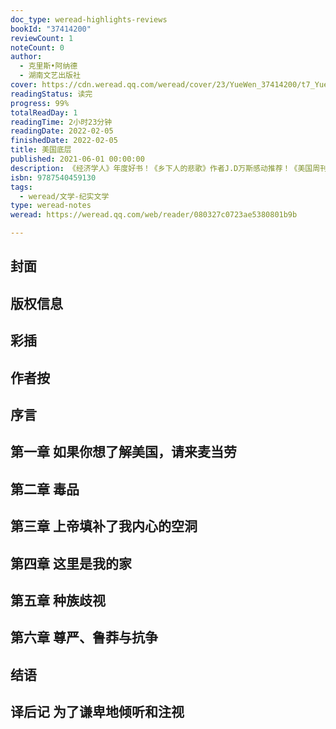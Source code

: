 ```yaml
---
doc_type: weread-highlights-reviews
bookId: "37414200"
reviewCount: 1
noteCount: 0
author:
  - 克里斯•阿纳德
  - 湖南文艺出版社
cover: https://cdn.weread.qq.com/weread/cover/23/YueWen_37414200/t7_YueWen_37414200.jpg
readingStatus: 读完
progress: 99%
totalReadDay: 1
readingTime: 2小时23分钟
readingDate: 2022-02-05
finishedDate: 2022-02-05
title: 美国底层
published: 2021-06-01 00:00:00
description: 《经济学人》年度好书！《乡下人的悲歌》作者J.D万斯感动推荐！《美国周刊》《华尔街日报》《华盛顿邮报》等多家机构力荐！一位华尔街交易员出于愧疚，历经三年时间，24万公里。深入社会底层，用镜头和文字，力图展现一个真实又割裂的美国社会图景。一部写尽底层“绝望与坚韧”感受之书！不仅是美国，也是全世界底层的绝望与坚韧！提起美国，人们首先联想到的往往是曼哈顿光鲜亮丽的摩天大楼与硅谷引领潮流的前沿科技。这诚然是美国的写照，却并非全部。一位华尔街交易员出于对金融行业的愧疚，开始探索中心商务区以外的美国。在《美国底层》一书中，他用镜头和文字呈现出一个割裂而真实的美国社会图景，并对弥合阶层鸿沟做了有益的思考。他意识到，他对比他的社交圈子里穷得多的众多美国人知之甚少。因此，在布朗克斯，他开始和人们攀谈，给他们拍照。他说自己遇到的情况并不像别人告诉他的那样，那里其实友好、温暖又美丽，并不空洞、危险而丑陋。就这样，他开始了长达24万公里、历时三年的穿越美国落后地域之旅。从缅因州的刘易斯顿到加利福尼亚州的贝克斯菲尔德，他走过城市和农村，黑人区和白人区，一路在许多地方停留。他将这段旅程写进了《美国底层》一书——一部深具同理心的作品。
isbn: 9787540459130
tags:
  - weread/文学-纪实文学
type: weread-notes
weread: https://weread.qq.com/web/reader/080327c0723ae5380801b9b

---
```



## 封面

## 版权信息

## 彩插

## 作者按

## 序言

## 第一章 如果你想了解美国，请来麦当劳

## 第二章 毒品

## 第三章 上帝填补了我内心的空洞

## 第四章 这里是我的家

## 第五章 种族歧视

## 第六章 尊严、鲁莽与抗争

## 结语

## 译后记 为了谦卑地倾听和注视

